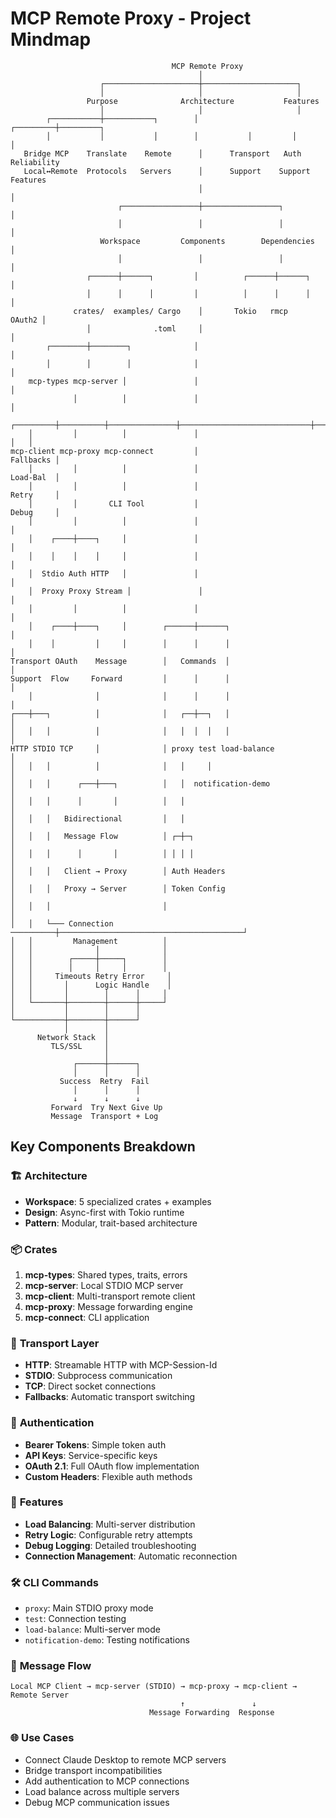 # MCP Remote Proxy - Project Mindmap

```
                                    MCP Remote Proxy
                                          │
                    ┌─────────────────────┼─────────────────────┐
                    │                     │                     │
                 Purpose              Architecture           Features
                    │                     │                     │
        ┌───────────┼───────────┐        │           ┌─────────┼─────────┐
        │           │           │        │           │         │         │
   Bridge MCP    Translate    Remote      │      Transport   Auth     Reliability
   Local↔Remote  Protocols   Servers      │      Support    Support   Features
                                          │                             │
                        ┌─────────────────┼─────────────────┐          │
                        │                 │                 │          │
                    Workspace         Components        Dependencies    │
                        │                 │                 │          │
                 ┌──────┼──────┐         │          ┌──────┼──────┐   │
                 │      │      │         │          │      │      │   │
              crates/  examples/ Cargo    │       Tokio   rmcp   OAuth2 │
                 │              .toml     │                             │
        ┌────────┼────────┐              │                             │
        │        │        │              │                             │
    mcp-types mcp-server │               │                             │
              │          │               │                             │
    ┌─────────┼──────────┼───────────────┼─────────────────────────────┼───┐
    │         │          │               │                             │   │
mcp-client mcp-proxy mcp-connect         │                         Fallbacks │
    │         │          │               │                         Load-Bal  │
    │         │          │               │                         Retry     │
    │         │       CLI Tool           │                         Debug     │
    │         │          │               │                                   │
    │    ┌────┼────┐     │               │                                   │
    │    │    │    │     │               │                                   │
    │  Stdio Auth HTTP   │               │                                   │
    │  Proxy Proxy Stream │               │                                   │
    │         │          │               │                                   │
    │    ┌────┼────┐     │        ┌──────┼──────┐                           │
    │    │         │     │        │      │      │                           │
Transport OAuth    Message        │   Commands  │                           │
Support  Flow     Forward         │      │      │                           │
    │              │              │      │      │                           │
┌───┼───┐          │              │   ┌──┼──┐   │                           │
│   │   │          │              │   │  │  │   │                           │
HTTP STDIO TCP     │              │ proxy test load-balance                 │
│   │   │          │              │   │     │                               │
│   │   │      ┌───┼───┐          │   │  notification-demo                  │
│   │   │      │       │          │   │                                     │
│   │   │   Bidirectional         │   │                                     │
│   │   │   Message Flow          │ ┌─┼─┐                                   │
│   │   │      │       │          │ │ │ │                                   │
│   │   │   Client → Proxy        │ Auth Headers                            │
│   │   │   Proxy → Server        │ Token Config                            │
│   │   │                         │                                         │
│   │   └─── Connection ──────────┼─────────────────────────────────────────┘
│   │         Management          │
│   │              │              │
│   │        ┌─────┼─────┐        │
│   │        │     │     │        │
│   │     Timeouts Retry Error     │
│   │       │      Logic Handle    │
│   │       │        │      │     │
│   └───────┼────────┼──────┼─────┘
│           │        │      │
└───────────┼────────┼──────┘
            │        │
      Network Stack  │
         TLS/SSL     │
                     │
              ┌──────┼──────┐
              │      │      │
           Success  Retry  Fail
              │      │      │
              ↓      ↓      ↓
         Forward  Try Next Give Up
         Message  Transport + Log
```

## Key Components Breakdown

### 🏗️ **Architecture**

- **Workspace**: 5 specialized crates + examples
- **Design**: Async-first with Tokio runtime
- **Pattern**: Modular, trait-based architecture

### 📦 **Crates**

1. **mcp-types**: Shared types, traits, errors
2. **mcp-server**: Local STDIO MCP server
3. **mcp-client**: Multi-transport remote client
4. **mcp-proxy**: Message forwarding engine
5. **mcp-connect**: CLI application

### 🔌 **Transport Layer**

- **HTTP**: Streamable HTTP with MCP-Session-Id
- **STDIO**: Subprocess communication
- **TCP**: Direct socket connections
- **Fallbacks**: Automatic transport switching

### 🔐 **Authentication**

- **Bearer Tokens**: Simple token auth
- **API Keys**: Service-specific keys
- **OAuth 2.1**: Full OAuth flow implementation
- **Custom Headers**: Flexible auth methods

### 🚀 **Features**

- **Load Balancing**: Multi-server distribution
- **Retry Logic**: Configurable retry attempts
- **Debug Logging**: Detailed troubleshooting
- **Connection Management**: Automatic reconnection

### 🛠️ **CLI Commands**

- `proxy`: Main STDIO proxy mode
- `test`: Connection testing
- `load-balance`: Multi-server mode
- `notification-demo`: Testing notifications

### 🔄 **Message Flow**

```
Local MCP Client → mcp-server (STDIO) → mcp-proxy → mcp-client → Remote Server
                                      ↑               ↓
                               Message Forwarding  Response
```

### 🌐 **Use Cases**

- Connect Claude Desktop to remote MCP servers
- Bridge transport incompatibilities
- Add authentication to MCP connections
- Load balance across multiple servers
- Debug MCP communication issues
